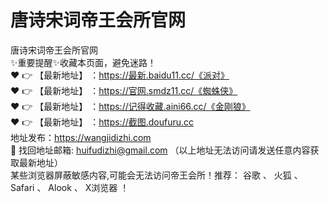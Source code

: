 # 唐诗宋词帝王会所官网
唐诗宋词帝王会所官网<br>
✨重要提醒✨收藏本页面，避免迷路！<br>
❤️ 👉 【最新地址】 ：https://最新.baidu11.cc/《派对》<br>
❤️ 👉 【最新地址】 ：https://官网.smdz11.cc/《蜘蛛侠》<br>
❤️ 👉 【最新地址】 ：https://记得收藏.aini66.cc/《金刚狼》<br>
❤️ 👉 【最新地址】 ：https://截图.doufuru.cc<br>
地址发布：https://wangjidizhi.com<br>
📧 找回地址邮箱: huifudizhi@gmail.com （以上地址无法访问请发送任意内容获取最新地址）<br>
某些浏览器屏蔽敏感内容,可能会无法访问帝王会所！推荐： 谷歌 、 火狐 、 Safari 、 Alook 、 X浏览器 ！<br>
